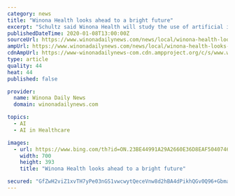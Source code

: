 ```yaml
---
category: news
title: "Winona Health looks ahead to a bright future"
excerpt: "Schultz said Winona Health will study the use of artificial intelligence. As the organization faces challenges of finding new ... She said that when rehab or arthritis patients complete therapy with Winona Health, they will be introduced to the services at the YMCA. For six weeks after their therapy, they will have free access to the YMCA ..."
publishedDateTime: 2020-01-08T13:00:00Z
sourceUrl: https://www.winonadailynews.com/news/local/winona-health-looks-ahead-to-a-bright-future/article_2ccd2061-a6ab-513e-8003-b16a3a5a2a7f.html
ampUrl: https://www.winonadailynews.com/news/local/winona-health-looks-ahead-to-a-bright-future/article_2ccd2061-a6ab-513e-8003-b16a3a5a2a7f.amp.html
cdnAmpUrl: https://www-winonadailynews-com.cdn.ampproject.org/c/s/www.winonadailynews.com/news/local/winona-health-looks-ahead-to-a-bright-future/article_2ccd2061-a6ab-513e-8003-b16a3a5a2a7f.amp.html
type: article
quality: 44
heat: 44
published: false

provider:
  name: Winona Daily News
  domain: winonadailynews.com

topics:
  - AI
  - AI in Healthcare

images:
  - url: https://www.bing.com/th?id=ON.23BE44991A29A2660E36D8EAF5040746
    width: 700
    height: 393
    title: "Winona Health looks ahead to a bright future"

secured: "GfZwH2viZ1xvTH7yPe03nGS1vwcwytQeceVnw8d2hBA4dPikhQGv0Q96+GbmaANxaUOv/izB547+myVXuVSMv3D7Dm1atGfdWzQEniQLhQ3PDksEd62vC6CZijvIItatZvVm3c0z4HG+evEY72qzgiKjAavQmKqIy57lHehPme/U79foaZfOgvZrgFfLWr8jGXdNSsnJYOhVivZjAw5B9P+xcd3vwK1aFksSRci6/6pTZTgGLhJYS9NAMM5DvdybnhHHXG5jnkIYI9Hsz1HtTA==;a+/2893IsNFHYu6+Um1PHA=="
---
```


